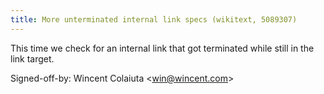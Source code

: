 ```yaml
---
title: More unterminated internal link specs (wikitext, 5089307)
---
```


This time we check for an internal link that got terminated while still in the link target.

Signed-off-by: Wincent Colaiuta &lt;win@wincent.com&gt;
